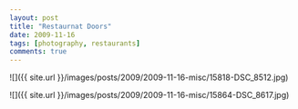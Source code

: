 ```yaml
---
layout: post
title: "Restaurnat Doors"
date: 2009-11-16
tags: [photography, restaurants]
comments: true
---
```

![]({{ site.url }}/images/posts/2009/2009-11-16-misc/15818-DSC_8512.jpg)

![]({{ site.url }}/images/posts/2009/2009-11-16-misc/15864-DSC_8617.jpg)

